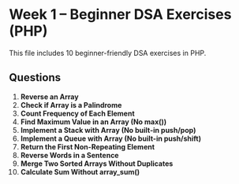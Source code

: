 # Week 1 – Beginner DSA Exercises (PHP)

This file includes 10 beginner-friendly DSA exercises in PHP.

## Questions

1. **Reverse an Array**
2. **Check if Array is a Palindrome**
3. **Count Frequency of Each Element**
4. **Find Maximum Value in an Array (No max())**
5. **Implement a Stack with Array (No built-in push/pop)**
6. **Implement a Queue with Array (No built-in push/shift)**
7. **Return the First Non-Repeating Element**
8. **Reverse Words in a Sentence**
9. **Merge Two Sorted Arrays Without Duplicates**
10. **Calculate Sum Without array_sum()**
